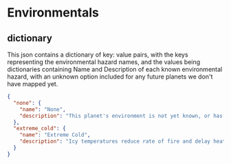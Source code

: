 # Environmentals

## dictionary
This json contains a dictionary of key: value pairs, with the keys representing the environmental hazard names, and the
values being dictionaries containing Name and Description of each known environmental hazard, with an unknown option
included for any future planets we don't have mapped yet.

```json
{
  "none": {
    "name": "None",
    "description": "This planet's environment is not yet known, or has no environmental modifiers."
  },
  "extreme_cold": {
    "name": "Extreme Cold",
    "description": "Icy temperatures reduce rate of fire and delay heat buildup in weapons."
  }
}
```